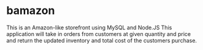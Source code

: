 # bamazon
This is an Amazon-like storefront using  MySQL and Node.JS This application will take in orders from customers at given quantity and price and return the updated inventory and total cost of the customers purchase.

